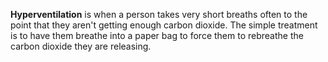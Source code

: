 **Hyperventilation** is when a person takes very short breaths often to the point that they aren't getting enough carbon dioxide. The simple treatment is to have them breathe into a paper bag to force them to rebreathe the carbon dioxide they are releasing.